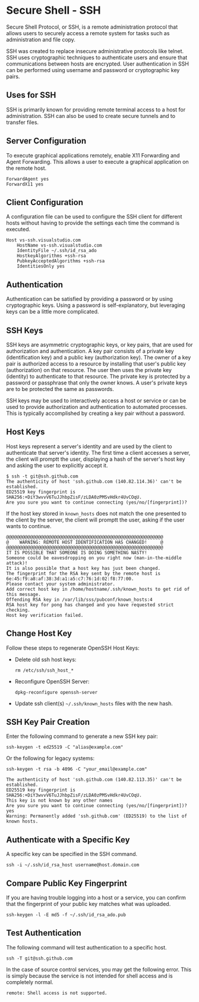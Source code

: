 # Secure Shell - SSH

Secure Shell Protocol, or SSH, is a remote administration protocol that allows users to securely access a remote system for tasks such as administration and file copy.

SSH was created to replace insecure administrative protocols like telnet. SSH uses cryptographic techniques to authenticate users and ensure that communications between hosts are encrypted. User authentication in SSH can be performed using username and password or cryptographic key pairs.

## Uses for SSH

SSH is primarily known for providing remote terminal access to a host for administration. SSH can also be used to create secure tunnels and to transfer files.

## Server Configuration

To execute graphical applications remotely, enable X11 Forwarding and Agent Forwarding. This allows a user to execute a graphical application on the remote host.

```text
ForwardAgent yes
ForwardX11 yes
```

## Client Configuration

A configuration file can be used to configure the SSH client for different hosts without having to provide the settings each time the command is executed.

```text
Host vs-ssh.visualstudio.com
    HostName vs-ssh.visualstudio.com
    IdentityFile ~/.ssh/id_rsa_ado
    HostkeyAlgorithms +ssh-rsa
    PubkeyAcceptedAlgorithms +ssh-rsa
    IdentitiesOnly yes
```

## Authentication

Authentication can be satisfied by providing a password or by using cryptographic keys. Using a password is self-explanatory, but leveraging keys can be a little more complicated.

## SSH Keys

SSH keys are asymmetric cryptographic keys, or key pairs, that are used for authorization and authentication.
A key pair consists of a private key (identification key) and a public key (authorization key). The owner of a key pair is authorized access to a resource by installing that user's public key (authorization) on that resource.
The user then uses the private key (identity) to authenticate to that resource. The private key is protected by a password or passphrase that only the owner knows. A user's private keys are to be protected the same as passwords.

SSH keys may be used to interactively access a host or service or can be used to provide authorization and authentication to automated processes.
This is typically accomplished by creating a key pair without a password.

## Host Keys

Host keys represent a server's identity and are used by the client to authenticate that server's identity.
The first time a client accesses a server, the client will promptt the user, displaying a hash of the server's host key and asking the user to explicitly accept it.

```console
$ ssh -t git@ssh.github.com
The authenticity of host 'ssh.github.com (140.82.114.36)' can't be established.
ED25519 key fingerprint is SHA256:+DiY3wvvV6TuJJhbpZisF/zLDA0zPMSvHdkr4UvCOqU.
Are you sure you want to continue connecting (yes/no/[fingerprint])?
```

If the host key stored in `known_hosts` does not match the one presented to the client by the server, the client will promptt the user, asking if the user wants to continue.

```text
@@@@@@@@@@@@@@@@@@@@@@@@@@@@@@@@@@@@@@@@@@@@@@@@@@@@@@@@@@@
@    WARNING: REMOTE HOST IDENTIFICATION HAS CHANGED!     @
@@@@@@@@@@@@@@@@@@@@@@@@@@@@@@@@@@@@@@@@@@@@@@@@@@@@@@@@@@@
IT IS POSSIBLE THAT SOMEONE IS DOING SOMETHING NASTY!
Someone could be eavesdropping on you right now (man-in-the-middle attack)!
It is also possible that a host key has just been changed.
The fingerprint for the RSA key sent by the remote host is
6e:45:f9:a8:af:38:3d:a1:a5:c7:76:1d:02:f8:77:00.
Please contact your system administrator.
Add correct host key in /home/hostname/.ssh/known_hosts to get rid of this message.
Offending RSA key in /var/lib/sss/pubconf/known_hosts:4
RSA host key for pong has changed and you have requested strict checking.
Host key verification failed.
```

## Change Host Key

Follow these steps to regenerate OpenSSH Host Keys:

- Delete old ssh host keys:

    ```console
    rm /etc/ssh/ssh_host_*
    ```

- Reconfigure OpenSSH Server:

    ```console
    dpkg-reconfigure openssh-server
    ```

- Update ssh client(s) `~/.ssh/known_hosts` files with the new hash.

## SSH Key Pair Creation

Enter the following command to generate a new SSH key pair:

```console
ssh-keygen -t ed25519 -C "alias@example.com"
```

Or the following for legacy systems:

```console
ssh-keygen -t rsa -b 4096 -C "your_email@example.com"
```

```text
The authenticity of host 'ssh.github.com (140.82.113.35)' can't be established.
ED25519 key fingerprint is SHA256:+DiY3wvvV6TuJJhbpZisF/zLDA0zPMSvHdkr4UvCOqU.
This key is not known by any other names
Are you sure you want to continue connecting (yes/no/[fingerprint])? yes
Warning: Permanently added 'ssh.github.com' (ED25519) to the list of known hosts.
```

## Authenticate with a Specific Key

A specific key can be specified in the SSH command.

```console
ssh -i ~/.ssh/id_rsa_host username@host.domain.com
```

## Compare Public Key Fingerprint

If you are having trouble logging into a host or a service, you can confirm that the fingerprint of your public key matches what was uploaded.

```console
ssh-keygen -l -E md5 -f ~/.ssh/id_rsa_ado.pub
```

## Test Authentication

The following command will test authentication to a specific host.

```console
ssh -T git@ssh.github.com
```

In the case of source control services, you may get the following error. This is simply because the service is not intended for shell access and is completely normal.

```text
remote: Shell access is not supported.
```
